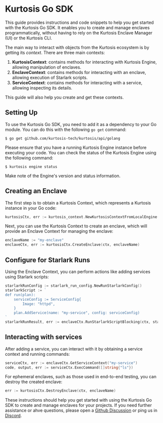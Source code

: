 # Kurtosis Go SDK

This guide provides instructions and code snippets to help you get started with the Kurtosis Go SDK. It enables you to create and manage enclaves programmatically, without having to rely on the Kurtosis Enclave Manager (UI) or the Kurtosis CLI.

The main way to interact with objects from the Kurtosis ecosystem is by getting its *context*. There are three main contexts:
1. **KurtosisContext**: contains methods for interacting with Kurtosis Engine, allowing manipulation of enclaves.
2. **EnclaveContext**: contains methods for interacting with an enclave, allowing execution of Starlark scripts.
3. **ServiceContext**: contains methods for interacting with a service, allowing inspecting its details.

This guide will also help you create and get these contexts.

## Setting Up

To use the Kurtosis Go SDK, you need to add it as a dependency to your Go module. You can do this with the following `go get` command:

```console
$ go get github.com/kurtosis-tech/kurtosis/api/golang
```

Please ensure that you have a running Kurtosis Engine instance before executing your code. You can check the status of the Kurtosis Engine using the following command:

```console
$ kurtosis engine status
```

Make note of the Engine's version and status information.

## Creating an Enclave

The first step is to obtain a Kurtosis Context, which represents a Kurtosis instance in your Go code:

```go
kurtosisCtx, err := kurtosis_context.NewKurtosisContextFromLocalEngine()
```

Next, you can use the Kurtosis Context to create an enclave, which will provide an Enclave Context for managing the enclave:

```go
enclaveName := "my-enclave"
enclaveCtx, err := kurtosisCtx.CreateEnclave(ctx, enclaveName)
```

## Configure for Starlark Runs

Using the Enclave Context, you can perform actions like adding services using Starlark scripts:

```go
starlarkRunConfig := starlark_run_config.NewRunStarlarkConfig()
starlarkScript := `
def run(plan):
    serviceConfig := ServiceConfig{
        Image: "httpd",
    }
    plan.AddService(name: "my-service", config: serviceConfig)
`
starlarkRunResult, err := enclaveCtx.RunStarlarkScriptBlocking(ctx, starlarkScript, starlarkRunConfig)
```
## Interacting with services
After adding a service, you can interact with it by obtaining a service context and running commands:

```go
serviceCtx, err := enclaveCtx.GetServiceContext("my-service")
code, output, err := serviceCtx.ExecCommand([]string{"ls"})
```

For ephemeral enclaves, such as those used in end-to-end testing, you can destroy the created enclave:

```go
err := kurtosisCtx.DestroyEnclave(ctx, enclaveName)
```

These instructions should help you get started with using the Kurtosis Go SDK to create and manage enclaves for your projects. If you need further assistance or ahve questions, please open a [Github Discussion](https://github.com/kurtosis-tech/kurtosis/discussions/categories/q-a) or ping us in [Discord](https://discord.com/invite/HUapYX9RvV).